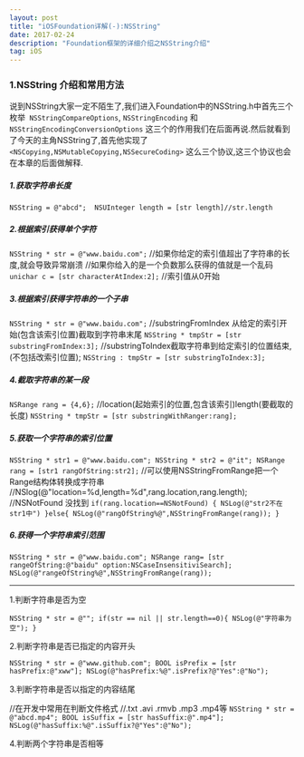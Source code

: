 ```yaml
---
layout: post
title: "iOSFoundation详解(-):NSString"
date: 2017-02-24 
description: "Foundation框架的详细介绍之NSString介绍"
tag: iOS 
---   
```


### 1.NSString 介绍和常用方法

说到NSString大家一定不陌生了,我们进入Foundation中的NSString.h中首先三个枚举` NSStringCompareOptions`, `NSStringEncoding` 和 `NSStringEncodingConversionOptions` 这三个的作用我们在后面再说.然后就看到了今天的主角NSString了,首先他实现了` <NSCopying,NSMutableCopying,NSSecureCoding> ` 这么三个协议,这三个协议也会在本章的后面做解释.

##### 1.获取字符串长度

`NSString = @"abcd"; 
NSUInteger length = [str length]//str.length`

##### 2.根据索引获得单个字符

`NSString * str = @"www.baidu.com";`
//如果你给定的索引值超出了字符串的长度,就会导致异常崩溃
//如果你给入的是一个负数那么获得的值就是一个乱码
`unichar c = [str characterAtIndex:2];`
//索引值从0开始

##### 3.根据索引获得字符串的一个子串

`NSString * str = @"www.baidu.com";`
//substringFromIndex 从给定的索引开始(包含该索引位置)截取到字符串末尾
`NSString * tmpStr = [str substringFromIndex:3];`
//substringToIndex截取字符串到给定索引的位置结束,(不包括改索引位置);
`NSString : tmpStr = [str substringToIndex:3];`

##### 4.截取字符串的某一段

`NSRange rang = {4,6};`
//location(起始索引的位置,包含该索引)length(要截取的长度)
`NSString * tmpStr = [str substringWithRanger:rang];`

##### 5.获取一个字符串的索引位置

`NSString * str1 = @"www.baidu.com";
NSString * str2 = @"it";
NSRange rang = [str1 rangOfString:str2];`
//可以使用NSStringFromRange把一个Range结构体转换成字符串
//NSlog(@"location=%d,length=%d",rang.location,rang.length);
//NSNotFound 没找到
`if(rang.location==NSNotFound)
{
	NSLog(@"str2不在 str1中")
}else{
	NSLog(@"rangOfString%@",NSStringFromRange(rang));
}`

##### 6.获得一个字符串索引范围

`NSString * str = @"www.baidu.com";
NSRange rang= [str rangeOfString:@"baidu" option:NSCaseInsensitiviSearch];
NSLog(@"rangeOfString%@",NSStringFromRange(rang));`

------

1.判断字符串是否为空

`NSString * str = @"";
if(str == nil || str.length==0){
	NSLog(@"字符串为空");
}`

2.判断字符串是否已指定的内容开头

`NSString * str = @"www.github.com";
BOOL isPrefix = [str hasPrefix:@"xww"];
NSLog(@"hasPrefix:%@".isPrefix?@"Yes":@"No");`

3.判断字符串是否以指定的内容结尾

//在开发中常用在判断文件格式
//.txt .avi .rmvb .mp3 .mp4等
`NSString * str = @"abcd.mp4";
BOOL isSuffix = [str hasSuffix:@".mp4"];
NSLog(@"hasSuffix:%@".isSuffix?@"Yes":@"No");`

4.判断两个字符串是否相等















































































































